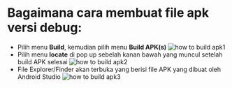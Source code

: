 # Bagaimana cara membuat file apk versi debug:
* Pilih menu **Build**, kemudian pilih menu **Build APK(s)**
![how to build apk1](https://user-images.githubusercontent.com/9481791/35768252-6cf95490-092b-11e8-9a5a-9f99b1be0baa.png)
* Pilih menu **locate** di pop up sebelah kanan bawah yang muncul setelah build APK selesai 
![how to build apk2](https://user-images.githubusercontent.com/9481791/35768251-6cc3cb22-092b-11e8-848e-da26aa6bea41.png)
* File Explorer/Finder akan terbuka yang berisi file APK yang dibuat oleh Android Studio
![how to build apk3](https://user-images.githubusercontent.com/9481791/35768352-f86eb8c0-092c-11e8-8612-ebe9a3432ce1.png)
